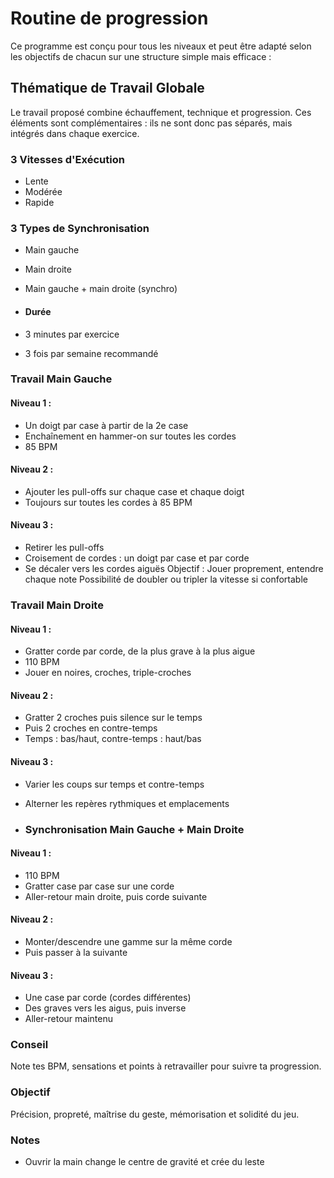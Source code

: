 # Routine de progression
Ce programme est conçu pour tous les niveaux et peut être adapté selon les objectifs de chacun sur une structure simple mais efficace :

## Thématique de Travail Globale
Le travail proposé combine échauffement, technique et progression. Ces éléments sont complémentaires : ils ne sont donc pas séparés, mais intégrés dans chaque exercice.

### 3 Vitesses d'Exécution
- Lente
- Modérée
- Rapide

### 3 Types de Synchronisation
- Main gauche
- Main droite
- Main gauche + main droite (synchro)

- #### Durée
- 3 minutes par exercice
- 3 fois par semaine recommandé

### Travail Main Gauche
#### Niveau 1 :
- Un doigt par case à partir de la 2e case
- Enchaînement en hammer-on sur toutes les cordes
- 85 BPM
#### Niveau 2 :
- Ajouter les pull-offs sur chaque case et chaque doigt
- Toujours sur toutes les cordes à 85 BPM
#### Niveau 3 :
- Retirer les pull-offs
- Croisement de cordes : un doigt par case et par corde
- Se décaler vers les cordes aiguës
  Objectif : Jouer proprement, entendre chaque note
  Possibilité de doubler ou tripler la vitesse si confortable

### Travail Main Droite
#### Niveau 1 :
- Gratter corde par corde, de la plus grave à la plus aigue
- 110 BPM
- Jouer en noires, croches, triple-croches
#### Niveau 2 :
- Gratter 2 croches puis silence sur le temps
- Puis 2 croches en contre-temps
- Temps : bas/haut, contre-temps : haut/bas
#### Niveau 3 :
- Varier les coups sur temps et contre-temps
- Alterner les repères rythmiques et emplacements

- ### Synchronisation Main Gauche + Main Droite
#### Niveau 1 :
- 110 BPM
- Gratter case par case sur une corde
- Aller-retour main droite, puis corde suivante
#### Niveau 2 :
- Monter/descendre une gamme sur la même corde
- Puis passer à la suivante
#### Niveau 3 :
- Une case par corde (cordes différentes)
- Des graves vers les aigus, puis inverse
- Aller-retour maintenu

### Conseil
  Note tes BPM, sensations et points à retravailler pour suivre ta progression. 
  
### Objectif
  Précision, propreté, maîtrise du geste, mémorisation et solidité du jeu.
  
### Notes
- Ouvrir la main change le centre de gravité et crée du leste